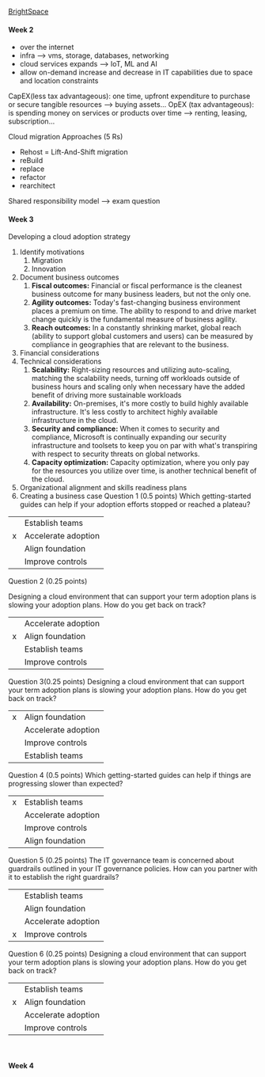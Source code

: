 [BrightSpace](https://brightspace.algonquincollege.com/d2l/home/825144)

#### Week 2
- over the internet
- infra --> vms, storage, databases, networking
- cloud services expands --> IoT, ML and AI
- allow on-demand increase and decrease in IT capabilities due to space and location constraints

CapEX(less tax advantageous): one time, upfront expenditure to purchase or secure tangible resources --> buying assets...
OpEX (tax advantageous): is spending money on services or products over time --> renting, leasing, subscription...

Cloud migration Approaches (5 Rs)
- Rehost = Lift-And-Shift migration
- reBuild
- replace
- refactor
- rearchitect

Shared responsibility model --> exam question

#### Week 3
Developing a cloud adoption strategy
1. Identify motivations  
	1. Migration
	2. Innovation
2. Document business outcomes  
	1. **Fiscal outcomes:** Financial or fiscal performance is the cleanest business outcome for many business leaders, but not the only one.  
	2. **Agility outcomes:** Today's fast-changing business environment places  a premium on time. The ability to respond to and drive market change quickly is the fundamental measure of business agility.  
	3. **Reach outcomes:** In a constantly shrinking market, global reach (ability to support global customers and users) can be measured by compliance in geographies that are relevant to the business.
3. Financial considerations  
4. Technical considerations 
	1. **Scalability:** Right-sizing resources and utilizing auto-scaling, matching the scalability needs, turning off workloads outside of business hours and scaling only when necessary have the added benefit of driving more sustainable workloads
	2. **Availability:** On-premises, it's more costly to build highly available infrastructure. It's less costly to architect highly available infrastructure in the cloud.
	3. **Security and compliance:** When it comes to security and compliance, Microsoft is continually expanding our security infrastructure and toolsets to keep you on par with what's transpiring with respect to security threats on global networks.
	4. **Capacity optimization:** Capacity optimization, where you only pay for the resources you utilize over time, is another technical benefit of the cloud.
6. Organizational alignment and skills readiness plans  
7. Creating a business case
Question 1 (0.5 points)
Which getting-started guides can help if your adoption efforts stopped or reached a plateau?

|     |                     |
| --- | ------------------- |
|     | Establish teams     |
| x   | Accelerate adoption |
|     | Align foundation    |
|     | Improve controls    |
Question 2 (0.25 points)

Designing a cloud environment that can support your term adoption plans is slowing your adoption plans. How do you get back on track?

|     |                     |
| --- | ------------------- |
|     | Accelerate adoption |
| x   | Align foundation    |
|     | Establish teams     |
|     | Improve controls    |

Question 3(0.25 points)
Designing a cloud environment that can support your term adoption plans is slowing your adoption plans. How do you get back on track?

|     |                     |
| --- | ------------------- |
| x   | Align foundation    |
|     | Accelerate adoption |
|     | Improve controls    |
|     | Establish teams     |
Question 4 (0.5 points)
Which getting-started guides can help if things are progressing slower than expected?

|     |                     |
| --- | ------------------- |
| x   | Establish teams     |
|     | Accelerate adoption |
|     | Improve controls    |
|     | Align foundation    |
Question 5 (0.25 points)
The IT governance team is concerned about guardrails outlined in your IT governance policies. How can you partner with it to establish the right guardrails?

|     |                     |
| --- | ------------------- |
|     | Establish teams     |
|     | Align foundation    |
|     | Accelerate adoption |
| x   | Improve controls    |
Question 6 (0.25 points)
Designing a cloud environment that can support your term adoption plans is slowing your adoption plans. How do you get back on track?

|     |                     |
| --- | ------------------- |
|     | Establish teams     |
| x   | Align foundation    |
|     | Accelerate adoption |
|     | Improve controls    |

 

#### Week 4
